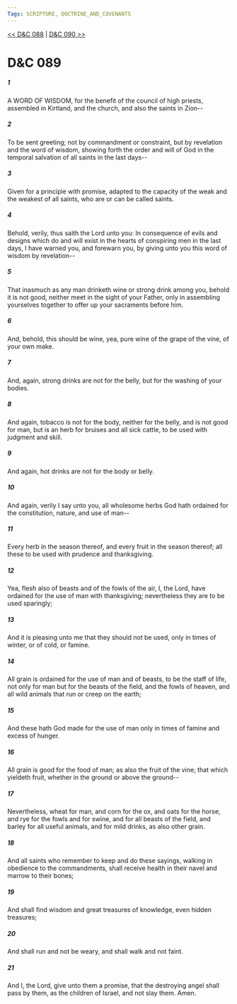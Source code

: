 ```yaml
---
Tags: SCRIPTURE, DOCTRINE_AND_COVENANTS
---
```


[<< D&C 088](DOCTRINE_AND_COVENANTS/D&C_088.md) | [D&C 090 >>](DOCTRINE_AND_COVENANTS/D&C_090.md)

# D&C 089

##### 1

A WORD OF WISDOM, for the benefit of the council of high priests, assembled in Kirtland, and the church, and also the saints in Zion--

##### 2

To be sent greeting; not by commandment or constraint, but by revelation and the word of wisdom, showing forth the order and will of God in the temporal salvation of all saints in the last days--

##### 3

Given for a principle with promise, adapted to the capacity of the weak and the weakest of all saints, who are or can be called saints.

##### 4

Behold, verily, thus saith the Lord unto you: In consequence of evils and designs which do and will exist in the hearts of conspiring men in the last days, I have warned you, and forewarn you, by giving unto you this word of wisdom by revelation--

##### 5

That inasmuch as any man drinketh wine or strong drink among you, behold it is not good, neither meet in the sight of your Father, only in assembling yourselves together to offer up your sacraments before him.

##### 6

And, behold, this should be wine, yea, pure wine of the grape of the vine, of your own make.

##### 7

And, again, strong drinks are not for the belly, but for the washing of your bodies.

##### 8

And again, tobacco is not for the body, neither for the belly, and is not good for man, but is an herb for bruises and all sick cattle, to be used with judgment and skill.

##### 9

And again, hot drinks are not for the body or belly.

##### 10

And again, verily I say unto you, all wholesome herbs God hath ordained for the constitution, nature, and use of man--

##### 11

Every herb in the season thereof, and every fruit in the season thereof; all these to be used with prudence and thanksgiving.

##### 12

Yea, flesh also of beasts and of the fowls of the air, I, the Lord, have ordained for the use of man with thanksgiving; nevertheless they are to be used sparingly;

##### 13

And it is pleasing unto me that they should not be used, only in times of winter, or of cold, or famine.

##### 14

All grain is ordained for the use of man and of beasts, to be the staff of life, not only for man but for the beasts of the field, and the fowls of heaven, and all wild animals that run or creep on the earth;

##### 15

And these hath God made for the use of man only in times of famine and excess of hunger.

##### 16

All grain is good for the food of man; as also the fruit of the vine; that which yieldeth fruit, whether in the ground or above the ground--

##### 17

Nevertheless, wheat for man, and corn for the ox, and oats for the horse, and rye for the fowls and for swine, and for all beasts of the field, and barley for all useful animals, and for mild drinks, as also other grain.

##### 18

And all saints who remember to keep and do these sayings, walking in obedience to the commandments, shall receive health in their navel and marrow to their bones;

##### 19

And shall find wisdom and great treasures of knowledge, even hidden treasures;

##### 20

And shall run and not be weary, and shall walk and not faint.

##### 21

And I, the Lord, give unto them a promise, that the destroying angel shall pass by them, as the children of Israel, and not slay them. Amen.
